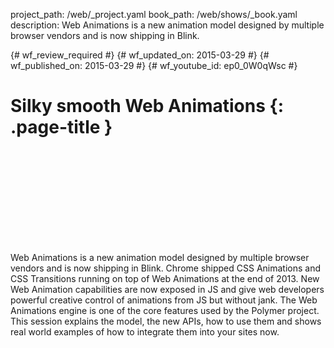 project_path: /web/_project.yaml
book_path: /web/shows/_book.yaml
description: Web Animations is a new animation model designed by multiple browser vendors and is now shipping in Blink.

{# wf_review_required #}
{# wf_updated_on: 2015-03-29 #}
{# wf_published_on: 2015-03-29 #}
{# wf_youtube_id: ep0_0W0qWsc #}

# Silky smooth Web Animations {: .page-title }


<div class="video-wrapper">
  <iframe class="devsite-embedded-youtube-video" data-video-id="ep0_0W0qWsc"
          data-autohide="1" data-showinfo="0" frameborder="0" allowfullscreen>
  </iframe>
</div>


Web Animations is a new animation model designed by multiple browser vendors and is now shipping in Blink. Chrome shipped CSS Animations and CSS Transitions running on top of Web Animations at the end of 2013. New Web Animation capabilities are now exposed in JS and give web developers powerful creative control of animations from JS but without jank. The Web Animations engine is one of the core features used by the Polymer project. This session explains the model, the new APIs, how to use them and shows real world examples of how to integrate them into your sites now.
